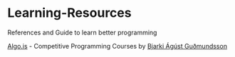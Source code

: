 # Learning-Resources
References and Guide to learn better programming

[Algo.is](https://algo.is/) - Competitive Programming Courses by [Bjarki Ágúst Guðmundsson](https://github.com/SuprDewd)
